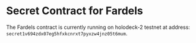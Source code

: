 # Secret Contract for Fardels

The Fardels contract is currently running on holodeck-2 testnet at address: `secret1v694zdx07eg5hfxkcnrxt7pyxzw4jnz05t6mum`.

